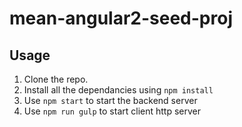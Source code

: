 # mean-angular2-seed-proj

## Usage
1. Clone the repo.
2. Install all the dependancies using `npm install`
3. Use `npm start` to start the backend server
4. Use `npm run gulp` to start client http server
